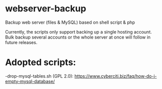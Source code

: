 # webserver-backup
Backup web server (files &amp; MySQL) based on shell script &amp; php

Currently, the scripts only support backing up a single hosting account. Bulk backup several accounts or the whole server at once will follow in future releases.


# Adopted scripts:
-drop-mysql-tables.sh (GPL 2.0): https://www.cyberciti.biz/faq/how-do-i-empty-mysql-database/
